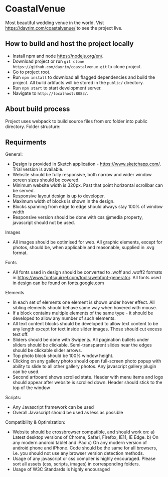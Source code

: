 # CoastalVenue
Most beautiful wedding venue in the world. Vist https://dayrim.com/coastalvenue/ to see the project live.

## How to build and host the project locally

- Install npm and node https://nodejs.org/en/.
- Download project or run `git clone https://github.com/dayrim/coastalvenue.git` to clone project.
- Go to project root.
- Run `npm install` to download all flagged dependencies and build the project. All build artifacts will be stored in the `public/` directory.
- Run `npm start` to start development server.
- Navigate to `http://localhost:8083/`.

## About build process

Project uses webpack to build source files from src folder into public directory.
Folder structure:

## Requirments


General:
- Design is provided in Sketch application - https://www.sketchapp.com/. Trial version is available.
- Website should be fully responsive, both narrow and wider window screen sizes should be covered.
- Minimum website width is 320px. Past that point horizontal scrollbar can be served.
- Responsive layout design is up to developer.
- Maximum width of blocks is shown in the design.
- Blocks spanning from edge to edge should always stay 100% of window width
- Responsive version should be done with css @media property, javascript should not be used.


Images
- All images should be optimised for web. All graphic elements, except for photos, should be, when applicable and reasonable, supplied in .svg format.


Fonts
- All fonts used in design should be converted to .woff and .woff2 formats in https://www.fontsquirrel.com/tools/webfont-generator. All fonts used in design can be found
on fonts.google.com


Elements
- In each set of elements one element is shown under hover effect. All sibling elements should behave same way when hovered with mouse.
- If a block contains multiple elements of the same type - it should be developed to allow any number of such elements.
- All text content blocks should be developed to allow text content to be any length except for text inside slider images. Those should cut excess text off.
- Sliders should be done with Swiper.js. All pagination bullets under sliders should be clickable. Semi-transparent slides near the edges should be clickable slider arrows.
- Top photo block should be 100% window height.
- Clicking on any gallery photo should open full-screen photo popup with ability to slide to all other gallery photos. Any javascript gallery plugin can be used.
- Second artboard shows scrolled state. Header with menu items and logo should appear after website is scrolled down. Header should stick to the top of the window


Scripts:
- Any Javascript framework can be used
- Overall Javascript should be used as less as possible


Compatibility & Optimization:
- Website should be crossbrowser compatible, and should work on:
a) Latest desktop versions of Chrome, Safari, Firefox, IE11, IE Edge.
b) On any modern android tablet and iPad
c) On any modern version of android phone and iPhone.
Code should be the same for all browsers, i.e. you should not use any browser version detection methods.
- Usage of any javascript or css compiler is highly encouraged. Please sort all assets (css, scripts, images) in corresponding folders.
- Usage of W3C Standards is highly encouraged
